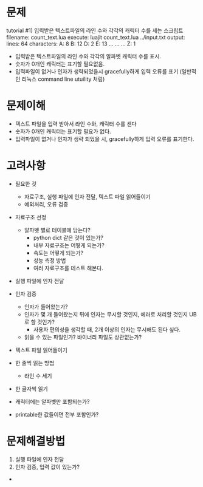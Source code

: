 # 문제
tutorial
#1)
입력받은 텍스트파일의 라인 수와 각각의 캐릭터 수를 세는 스크립트
filename:   count_text.lua
execute:    luajit count_text.lua  ../input.txt
output:
lines:  64
characters:
    A:  8
    B:  12
    D:  2
    E:  13
    ...
    ...
    ...
    Z:  1
- 입력받은 텍스트파일의 라인 수와 각각의 알파벳 캐릭터 수를 표시.
- 숫자가 0개인 캐릭터는 표기할 필요없음.
- 입력파일이 없거나 인자가 생략되었을시 gracefully하게 입력 오류를 표기  (일반적인 리눅스 command line utuility 처럼)

#  문제이해
- 텍스트 파일을 입력 받아서 라인 수와, 캐릭터 수를 센다
- 숫자가 0개인 캐릭터는 표기할 필요가 없다.
- 입력파일이 없거나 인자가 생략 되었을 시, gracefully하게 입력 오류를 표기한다.

# 고려사항
- 필요한 것
  - 자료구조, 실행 파일에 인자 전달,  텍스트 파일 읽어들이기
  - 예외처리, 오류 검증

- 자료구조 선정
  - 알파벳 별로 테이블에 담는다?
    - python dict 같은 것이 있는가?
    - 내부 자료구조는 어떻게 되는가?
    - 속도는 어떻게 되는가?
    - 성능 측정 방법
    - 여러 자료구조를 테스트 해본다.
- 실행 파일에 인자 전달
- 인자 검증
  - 인자가 들어왔는가?
  - 인자가 몇 개 들어왔는지
    뒤에 인자는 무시할 것인지, 에러로 처리할 것인지 UB로 할 것인가?
    - 사용자 편의성을 생각할 때, 2개 이상의 인자는 무시해도 된다 싶다. 
  - 읽을 수 있는 파일인가? 바이너리 파일도 상관없는가?
- 텍스트 파일 읽어들이기
- 한 줄씩 읽는 방법
  - 라인 수 세기
- 한 글자씩 읽기
- 캐릭터에는 알파벳만 포함되는가?
- printable한 값들이면 전부 포함인가?



# 문제해결방법

1. 실행 파일에 인자 전달
2. 인자 검증, 입력 값이 있는가?
- 
